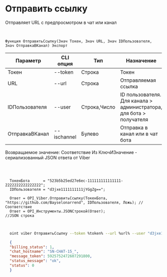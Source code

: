 ﻿---
sidebar_position: 6
---

# Отправить ссылку
 Отправляет URL с предпросмотром в чат или канал


<br/>


`Функция ОтправитьСсылку(Знач Токен, Знач URL, Знач IDПользователя, Знач ОтправкаВКанал) Экспорт`

  | Параметр | CLI опция | Тип | Назначение |
  |-|-|-|-|
  | Токен | --token | Строка | Токен |
  | URL | --url | Строка | Отправляемая ссылка |
  | IDПользователя | --user | Строка,Число | ID пользователя. Для канала > администратора, для бота > получателя |
  | ОтправкаВКанал | --ischannel | Булево | Отправка в канал или в чат бота |

  
  Возвращаемое значение:   Соответствие Из КлючИЗначение - сериализованный JSON ответа от Viber

<br/>




```bsl title="Пример кода"
  
  ТокенБота      = "523b5b25ed27e6ec-111111111111111-2222222222222222";
  IDПользователя = "d3jxe1111111111jYGgZg==";
  
  Ответ = OPI_Viber.ОтправитьСсылку(ТокенБота, "https://github.com/Bayselonarrend", IDПользователя, Ложь); //Соответствие
  Ответ = OPI_Инструменты.JSONСтрокой(Ответ);                                                              //JSON строка
  
```
	


```sh title="Пример команды CLI"
    
  oint viber ОтправитьСсылку --token %token% --url %url% --user "d3jxe1111111111jYGgZg" --ischannel %ischannel%

```

```json title="Результат"
  {
  "billing_status": 1,
  "chat_hostname": "SN-CHAT-15_",
  "message_token": 5925752472607291800,
  "status_message": "ok",
  "status": 0
  }
```
